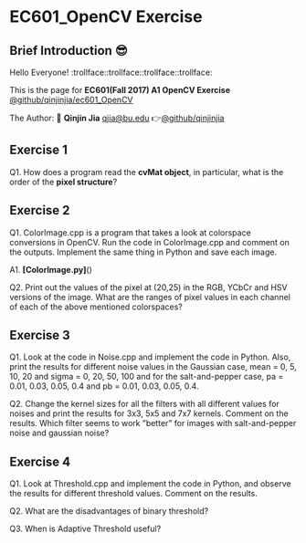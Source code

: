 # EC601_OpenCV Exercise
## Brief Introduction :sunglasses:
  Hello Everyone! :trollface::trollface::trollface::trollface:
  
  This is the page for **EC601(Fall 2017) A1 OpenCV Exercise** 
  [@github/qinjinjia/ec601_OpenCV](https://github.com/qinjinjia/ec601_OpenCV)
  
  The Author: :boy: **Qinjin Jia** qjia@bu.edu   :point_right:[@github/qinjinjia](https://github.com/qinjinjia)

## Exercise 1
Q1. How does a program read the **cvMat object**, in particular, what is the
order of the **pixel structure**?


## Exercise 2
Q1. ColorImage.cpp is a program that takes a look at colorspace conversions in OpenCV. Run the code in ColorImage.cpp and comment on the outputs. Implement the same thing in Python and save each image.

A1. 
     **[ColorImage.py]**()

Q2. Print out the values of the pixel at (20,25) in the RGB, YCbCr and HSV versions of the image. What are the ranges of pixel values in each channel of each of the above mentioned colorspaces?

## Exercise 3
Q1. Look at the code in Noise.cpp and implement the code in Python. Also, print the results for different noise values in the Gaussian case, mean = 0, 5, 10, 20 and sigma = 0, 20, 50, 100 and for the salt-and-pepper case, pa = 0.01, 0.03, 0.05, 0.4 and pb = 0.01, 0.03, 0.05, 0.4.

Q2. Change the kernel sizes for all the filters with all different values for noises and print the results for 3x3, 5x5 and 7x7 kernels. Comment on the results. Which filter seems to work ”better” for images with salt-and-pepper noise and gaussian noise?


## Exercise 4
Q1. Look at Threshold.cpp and implement the code in Python, and observe the results for different threshold values. Comment on the results.

Q2. What are the disadvantages of binary threshold?

Q3. When is Adaptive Threshold useful?

